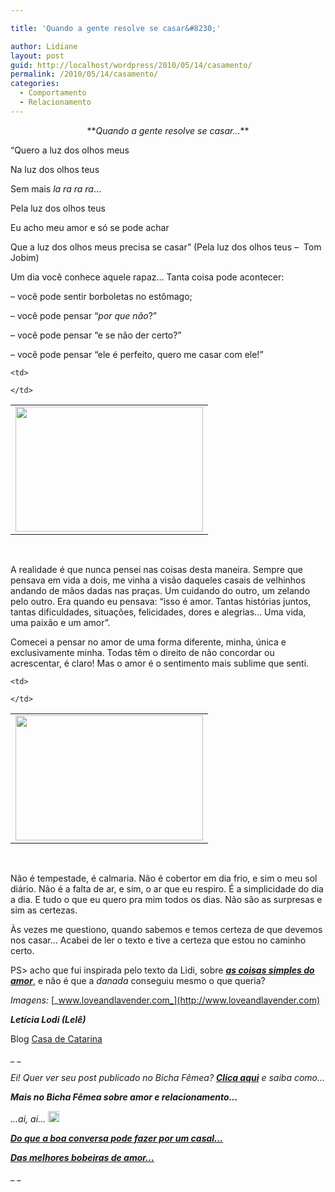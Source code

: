 ```yaml
---

title: 'Quando a gente resolve se casar&#8230;'

author: Lidiane
layout: post
guid: http://localhost/wordpress/2010/05/14/casamento/
permalink: /2010/05/14/casamento/
categories:
  - Comportamento
  - Relacionamento
---
```

<p style="text-align: center;">
  **<em>Quando a gente resolve se casar&#8230;</em>**
</p>

&#8220;Quero a luz dos olhos meus

Na luz dos olhos teus

Sem mais _la ra ra ra_&#8230;

Pela luz dos olhos teus

Eu acho meu amor e só se pode achar

Que a luz dos olhos meus precisa se casar&#8221; (Pela luz dos olhos teus &#8211;  Tom Jobim)<!--more-->

Um dia você conhece aquele rapaz&#8230; Tanta coisa pode acontecer:

&#8211; você pode sentir borboletas no estômago;

&#8211; você pode pensar &#8220;_por que não_?&#8221;

&#8211; você pode pensar &#8220;e se não der certo?&#8221;

&#8211; você pode pensar &#8220;ele é perfeito, quero me casar com ele!&#8221;

<table align="center">
  <tr>
    <td>
      <a href="http://www.trololodemulher.com.br/blog/wp-content/uploads/2010/05/namorados-2.jpg"><img class="aligncenter size-medium wp-image-4632" title="namorados 2" src="http://www.trololodemulher.com.br/blog/wp-content/uploads/2010/05/namorados-2-300x200.jpg" alt="" width="300" height="200" /></a>
    </td>
    
    <td>
       
    </td>
  </tr>
</table>

 

A realidade é que nunca pensei nas coisas desta maneira. Sempre que pensava em vida a dois, me vinha a visão daqueles casais de velhinhos andando de mãos dadas nas praças. Um cuidando do outro, um zelando pelo outro. Era quando eu pensava: &#8220;isso é amor. Tantas histórias juntos, tantas dificuldades, situações, felicidades, dores e alegrias&#8230; Uma vida, uma paixão e um amor&#8221;.

Comecei a pensar no amor de uma forma diferente, minha, única e exclusivamente minha. Todas têm o direito de não concordar ou acrescentar, é claro! Mas o amor é o sentimento mais sublime que senti.

<table align="center">
  <tr>
    <td>
      <a href="http://www.trololodemulher.com.br/blog/wp-content/uploads/2010/05/namorados.jpg"><img class="aligncenter size-medium wp-image-4631" title="namorados" src="http://www.trololodemulher.com.br/blog/wp-content/uploads/2010/05/namorados-300x200.jpg" alt="" width="300" height="200" /></a>
    </td>
    
    <td>
       
    </td>
  </tr>
</table>

 

Não é tempestade, é calmaria. Não é cobertor em dia frio, e sim o meu sol diário. Não é a falta de ar, e sim, o ar que eu respiro. É a simplicidade do dia a dia. E tudo o que eu quero pra mim todos os dias. Não são as surpresas e sim as certezas.

Às vezes me questiono, quando sabemos e temos certeza de que devemos nos casar&#8230; Acabei de ler o texto e tive a certeza que estou no caminho certo.

PS> acho que fui inspirada pelo texto da Lidi, sobre **_[as coisas simples do amor](http://www.trololodemulher.com.br/2010/04/23/das-melhores-bobeiras-de-amor%e2%80%a6/)_**, e não é que a _danada_ conseguiu mesmo o que queria?

_Imagens:_ [_www.loveandlavender.com_](http://www.loveandlavender.com)

**_Letícia Lodi (Lelê)_**

Blog <a href="http://blog.casadecatarina.com.br/" target="_blank">Casa de Catarina</a>

_ _

_Ei! Quer ver seu post publicado no Bicha Fêmea? **[Clica aqui](http://www.trololodemulher.com.br/colabore/)** e saiba como…_

_**Mais no Bicha Fêmea sobre amor e relacionamento…**_

_&#8230;ai, ai… [<img class="alignnone size-full wp-image-3334" title="EmoticonShy_thumb.gif" src="http://www.trololodemulher.com.br/blog/wp-content/uploads/2009/11/emoticonshy_thumb1.gif" alt="" width="18" height="18" />](http://www.trololodemulher.com.br/blog/wp-content/uploads/2009/11/emoticonshy_thumb1.gif)_

_**[Do que a boa conversa pode fazer por um casal…](http://www.trololodemulher.com.br/2009/08/27/do-que-a-boa-conversa-pode-fazer-por-um-casal/)**_

**_[Das melhores bobeiras de amor…](http://www.trololodemulher.com.br/2010/04/23/das-melhores-bobeiras-de-amor%e2%80%a6/)_**

_ _